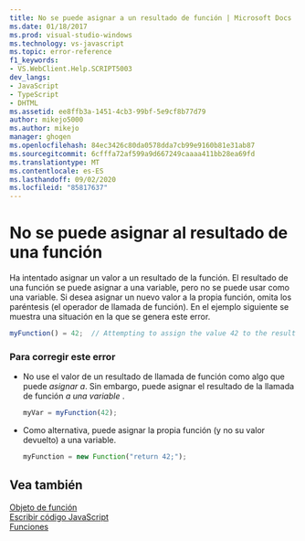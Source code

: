 ```yaml
---
title: No se puede asignar a un resultado de función | Microsoft Docs
ms.date: 01/18/2017
ms.prod: visual-studio-windows
ms.technology: vs-javascript
ms.topic: error-reference
f1_keywords:
- VS.WebClient.Help.SCRIPT5003
dev_langs:
- JavaScript
- TypeScript
- DHTML
ms.assetid: ee8ffb3a-1451-4cb3-99bf-5e9cf8b77d79
author: mikejo5000
ms.author: mikejo
manager: ghogen
ms.openlocfilehash: 84ec3426c80da0578dda7cb99e9160b81e31ab87
ms.sourcegitcommit: 6cfffa72af599a9d667249caaaa411bb28ea69fd
ms.translationtype: MT
ms.contentlocale: es-ES
ms.lasthandoff: 09/02/2020
ms.locfileid: "85817637"
---
```

# <a name="cannot-assign-to-a-function-result"></a>No se puede asignar al resultado de una función
Ha intentado asignar un valor a un resultado de la función. El resultado de una función se puede asignar a una variable, pero no se puede usar como una variable. Si desea asignar un nuevo valor a la propia función, omita los paréntesis (el operador de llamada de función). En el ejemplo siguiente se muestra una situación en la que se genera este error.  
  
```js
myFunction() = 42;  // Attempting to assign the value 42 to the result of the function call.  
```  
  
### <a name="to-correct-this-error"></a>Para corregir este error  
  
- No use el valor de un resultado de llamada de función como algo que puede *asignar a*. Sin embargo, puede asignar el resultado de la llamada de función *a una variable* .  
  
    ```JavaScript  
    myVar = myFunction(42);  
    ```  
  
- Como alternativa, puede asignar la propia función (y no su valor devuelto) a una variable.  
  
    ```JavaScript  
    myFunction = new Function("return 42;");  
    ```  
  
## <a name="see-also"></a>Vea también  
 [Objeto de función](../../javascript/reference/function-object-javascript.md)   
 [Escribir código JavaScript](../../javascript/writing-javascript-code.md)   
 [Funciones](../../javascript/functions-javascript.md)